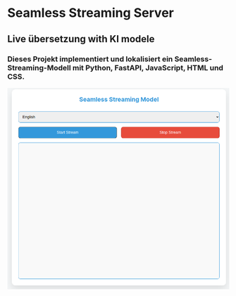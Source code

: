 # Seamless Streaming Server
## Live übersetzung with KI modele
### Dieses Projekt implementiert und lokalisiert ein Seamless-Streaming-Modell mit Python, FastAPI, JavaScript, HTML und CSS.
![demo](server.png)
